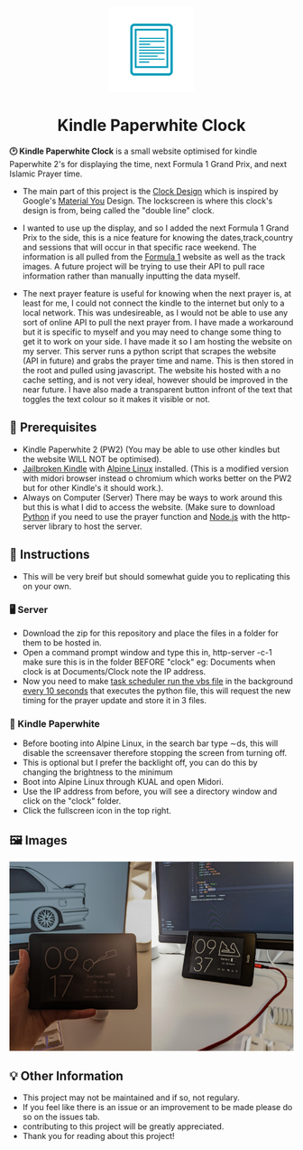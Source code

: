<!-- markdownlint-disable-next-line -->
<p align="center">
  <img width="150" src="kindle.png" alt="Kindle Paperwhite Logo"></a>
<h1 align="center">Kindle Paperwhite Clock</h1>

**🕑 Kindle Paperwhite Clock** is a small website optimised for kindle Paperwhite 2's for displaying the time, next Formula 1 Grand Prix, and next Islamic Prayer time.

- The main part of this project is the [Clock Design](/images/pixel-lockscreen-clock.png) which is inspired by Google's [Material You](https://material.io/blog/announcing-material-you) Design. The lockscreen is where this clock's design is from, being called the "double line" clock.

- I wanted to use up the display, and so I added the next Formula 1 Grand Prix to the side, this is a nice feature for knowing the dates,track,country and sessions that will occur in that specific race weekend. The information is all pulled from the [Formula 1](https://www.formula1.com/en/racing/2023.html) website as well as the track images. A future project will be trying to use their API to pull race information rather than manually inputting the data myself.

- The next prayer feature is useful for knowing when the next prayer is, at least for me, I could not connect the kindle to the internet but only to a local network. This was undesireable, as I would not be able to use any sort of online API to pull the next prayer from. I have made a workaround but it is specific to myself and you may need to change some thing to get it to work on your side. I have made it so I am hosting the website on my server. This server runs a python script that scrapes the website (API in future) and grabs the prayer time and name. This is then stored in the root and pulled using javascript. The website his hosted with a no cache setting, and is not very ideal, however should be improved in the near future. I have also made a transparent button infront of the text that toggles the text colour so it makes it visible or not.




## 🔑 Prerequisites

- Kindle Paperwhite 2 (PW2) (You may be able to use other kindles but the website WILL NOT be optimised).
- [Jailbroken Kindle](https://www.mobileread.com/forums/showthread.php?t=346037) with [Alpine Linux](https://github.com/thomaspreece/alpine_kindle/) installed. (This is a modified version with midori browser instead o chromium which works better on the PW2 but for other Kindle's it should work.).
- Always on Computer (Server) There may be ways to work around this but this is what I did to access the website. (Make sure to download [Python](https://www.python.org/) if you need to use the prayer function and [Node.js](https://nodejs.org/en) with the http-server library to host the server.




## 📄 Instructions

- This will be very breif but should somewhat guide you to replicating this on your own.


### 🖥️ Server

- Download the zip for this repository and place the files in a folder for them to be hosted in.
- Open a command prompt window and type this in, http-server -c-1 make sure this is in the folder BEFORE "clock" eg: Documents when clock is at Documents/Clock note the IP address.
- Now you need to make [task scheduler run the vbs file](/images/vbs-task-scheduler) in the background [every 10 seconds](https://superuser.com/questions/293445/windows-task-scheduler-schedule-task-to-run-once-every-10-seconds) that executes the python file, this will request the new timing for the prayer update and store it in 3 files.


### 📖 Kindle Paperwhite

- Before booting into Alpine Linux, in the search bar type ∼ds, this will disable the screensaver therefore stopping the screen from turning off.
- This is optional but I prefer the backlight off, you can do this by changing the brightness to the minimum
- Boot into Alpine Linux through KUAL and open Midori.
- Use the IP address from before, you will see a directory window and click on the "clock" folder.
- Click the fullscreen icon in the top right.




## 🖼️ Images
<img src="/images/with-prayer.jpg" width="50%"><img src="/images/without-prayer.jpg" width="50%">




## 💡 Other Information

- This project may not be maintained and if so, not regulary.
- If you feel like there is an issue or an improvement to be made please do so on the issues tab.
- contributing to this project will be greatly appreciated.
- Thank you for reading about this project!
